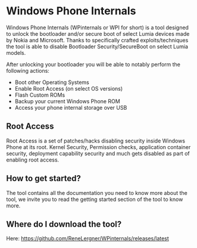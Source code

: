 # Windows Phone Internals

Windows Phone Internals (WPinternals or WPI for short) is a tool designed to unlock the bootloader and/or secure boot of select Lumia devices made by Nokia and Microsoft.
Thanks to specifically crafted exploits/techniques the tool is able to disable Bootloader Security/SecureBoot on select Lumia models.

After unlocking your bootloader you will be able to notably perform the following actions:

- Boot other Operating Systems
- Enable Root Access (on select OS versions)
- Flash Custom ROMs
- Backup your current Windows Phone ROM
- Access your phone internal storage over USB

## Root Access

Root Access is a set of patches/hacks disabling security inside Windows Phone at its root. Kernel Security, Permission checks, application container security, deployment capability security and much gets disabled as part of enabling root access.

## How to get started?

The tool contains all the documentation you need to know more about the tool, we invite you to read the getting started section of the tool to know more.

## Where do I download the tool?

Here: https://github.com/ReneLergner/WPinternals/releases/latest

